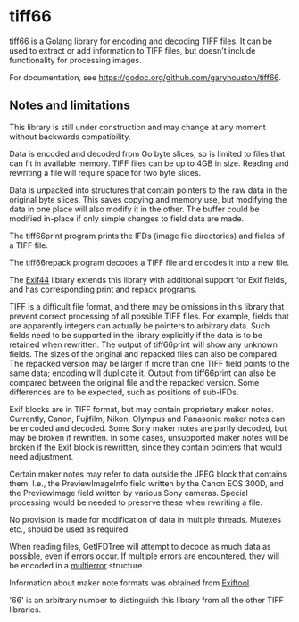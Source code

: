 # tiff66
tiff66 is a Golang library for encoding and decoding TIFF files. It can be used to extract or add information to TIFF files, but doesn't include functionality for processing images.

For documentation, see https://godoc.org/github.com/garyhouston/tiff66.

## Notes and limitations
This library is still under construction and may change at any moment without backwards compatibility.

Data is encoded and decoded from Go byte slices, so is limited to files that can fit in available memory. TIFF files can be up to 4GB in size. Reading and rewriting a file will require space for two byte slices.

Data is unpacked into structures that contain pointers to the raw data in the original byte slices. This saves copying and memory use, but modifying the data in one place will also modify it in the other. The buffer could be modified in-place if only simple changes to field data are made.

The tiff66print program prints the IFDs (image file directories) and fields of a TIFF file.

The tiff66repack program decodes a TIFF file and encodes it into a new file.

The [Exif44](https://github.com/garyhouston/exif44) library extends this library with additional support for Exif fields, and has corresponding print and repack programs.

TIFF is a difficult file format, and there may be omissions in this library that prevent correct processing of all possible TIFF files. For example, fields that are apparently integers can actually be pointers to arbitrary data. Such fields need to be supported in the library explicitly if the data is to be retained when rewritten. The output of tiff66print will show any unknown fields. The sizes of the original and repacked files can also be compared. The repacked version may be larger if more than one TIFF field points to the same data; encoding will duplicate it. Output from tiff66print can also be compared between the original file and the repacked version. Some differences are to be expected, such as positions of sub-IFDs. 

Exif blocks are in TIFF format, but may contain proprietary maker notes. Currently, Canon, Fujifilm, Nikon, Olympus and Panasonic maker notes can be encoded and decoded. Some Sony maker notes are partly decoded, but may be broken if rewritten. In some cases, unsupported maker notes will be broken if the Exif block is rewritten, since they contain pointers that would need adjustment.

Certain maker notes may refer to data outside the JPEG block that contains them. I.e., the PreviewImageInfo field written by the Canon EOS 300D, and the PreviewImage field written by various Sony cameras. Special processing would be needed to preserve these when rewriting a file.

No provision is made for modification of data in multiple threads. Mutexes etc., should be used as required.

When reading files, GetIFDTree will attempt to decode as much data as possible, even if errors occur. If multiple errors are encountered, they will be encoded in a [multierror](https://github.com/hashicorp/go-multierror) structure.

Information about maker note formats was obtained from [Exiftool](https://www.sno.phy.queensu.ca/~phil/exiftool/).

'66' is an arbitrary number to distinguish this library from all the other TIFF libraries.
